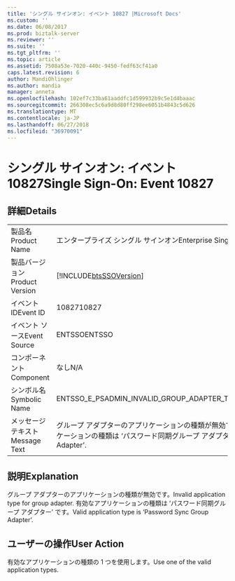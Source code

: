 ```yaml
---
title: 'シングル サインオン: イベント 10827 |Microsoft Docs'
ms.custom: ''
ms.date: 06/08/2017
ms.prod: biztalk-server
ms.reviewer: ''
ms.suite: ''
ms.tgt_pltfrm: ''
ms.topic: article
ms.assetid: 7508a53e-7020-440c-9450-fedf63cf41a0
caps.latest.revision: 6
author: MandiOhlinger
ms.author: mandia
manager: anneta
ms.openlocfilehash: 102ef7c33ba61aaddfc1d599932b9c5e1d4baaac
ms.sourcegitcommit: 266308ec5c6a9d8d80ff298ee6051b4843c5d626
ms.translationtype: MT
ms.contentlocale: ja-JP
ms.lasthandoff: 06/27/2018
ms.locfileid: "36970091"
---
```

# <a name="single-sign-on-event-10827"></a><span data-ttu-id="9510d-102">シングル サインオン: イベント 10827</span><span class="sxs-lookup"><span data-stu-id="9510d-102">Single Sign-On: Event 10827</span></span>
## <a name="details"></a><span data-ttu-id="9510d-103">詳細</span><span class="sxs-lookup"><span data-stu-id="9510d-103">Details</span></span>  
  
|                 |                                                                                                      |
|-----------------|------------------------------------------------------------------------------------------------------|
|  <span data-ttu-id="9510d-104">製品名</span><span class="sxs-lookup"><span data-stu-id="9510d-104">Product Name</span></span>   |                                      <span data-ttu-id="9510d-105">エンタープライズ シングル サインオン</span><span class="sxs-lookup"><span data-stu-id="9510d-105">Enterprise Single Sign-On</span></span>                                       |
| <span data-ttu-id="9510d-106">製品バージョン</span><span class="sxs-lookup"><span data-stu-id="9510d-106">Product Version</span></span> |                      [!INCLUDE[btsSSOVersion](../includes/btsssoversion-md.md)]                      |
|    <span data-ttu-id="9510d-107">イベント ID</span><span class="sxs-lookup"><span data-stu-id="9510d-107">Event ID</span></span>     |                                                <span data-ttu-id="9510d-108">10827</span><span class="sxs-lookup"><span data-stu-id="9510d-108">10827</span></span>                                                 |
|  <span data-ttu-id="9510d-109">イベント ソース</span><span class="sxs-lookup"><span data-stu-id="9510d-109">Event Source</span></span>   |                                                <span data-ttu-id="9510d-110">ENTSSO</span><span class="sxs-lookup"><span data-stu-id="9510d-110">ENTSSO</span></span>                                                |
|    <span data-ttu-id="9510d-111">コンポーネント</span><span class="sxs-lookup"><span data-stu-id="9510d-111">Component</span></span>    |                                                 <span data-ttu-id="9510d-112">なし</span><span class="sxs-lookup"><span data-stu-id="9510d-112">N/A</span></span>                                                  |
|  <span data-ttu-id="9510d-113">シンボル名</span><span class="sxs-lookup"><span data-stu-id="9510d-113">Symbolic Name</span></span>  |                             <span data-ttu-id="9510d-114">ENTSSO_E_PSADMIN_INVALID_GROUP_ADAPTER_TYPE</span><span class="sxs-lookup"><span data-stu-id="9510d-114">ENTSSO_E_PSADMIN_INVALID_GROUP_ADAPTER_TYPE</span></span>                              |
|  <span data-ttu-id="9510d-115">メッセージ テキスト</span><span class="sxs-lookup"><span data-stu-id="9510d-115">Message Text</span></span>   | <span data-ttu-id="9510d-116">グループ アダプターのアプリケーションの種類が無効です。</span><span class="sxs-lookup"><span data-stu-id="9510d-116">Invalid application type for group adapter.</span></span> <span data-ttu-id="9510d-117">有効なアプリケーションの種類は ‘パスワード同期グループ アダプター’ です。</span><span class="sxs-lookup"><span data-stu-id="9510d-117">Valid application type is ‘Password Sync Group Adapter’.</span></span> |
  
## <a name="explanation"></a><span data-ttu-id="9510d-118">説明</span><span class="sxs-lookup"><span data-stu-id="9510d-118">Explanation</span></span>  
 <span data-ttu-id="9510d-119">グループ アダプターのアプリケーションの種類が無効です。</span><span class="sxs-lookup"><span data-stu-id="9510d-119">Invalid application type for group adapter.</span></span> <span data-ttu-id="9510d-120">有効なアプリケーションの種類は ‘パスワード同期グループ アダプター’ です。</span><span class="sxs-lookup"><span data-stu-id="9510d-120">Valid application type is ‘Password Sync Group Adapter’.</span></span>  
  
## <a name="user-action"></a><span data-ttu-id="9510d-121">ユーザーの操作</span><span class="sxs-lookup"><span data-stu-id="9510d-121">User Action</span></span>  
 <span data-ttu-id="9510d-122">有効なアプリケーションの種類の 1 つを使用します。</span><span class="sxs-lookup"><span data-stu-id="9510d-122">Use one of the valid application types.</span></span>